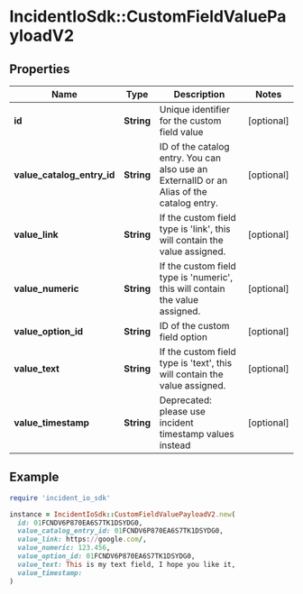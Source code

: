 # IncidentIoSdk::CustomFieldValuePayloadV2

## Properties

| Name | Type | Description | Notes |
| ---- | ---- | ----------- | ----- |
| **id** | **String** | Unique identifier for the custom field value | [optional] |
| **value_catalog_entry_id** | **String** | ID of the catalog entry. You can also use an ExternalID or an Alias of the catalog entry. | [optional] |
| **value_link** | **String** | If the custom field type is &#39;link&#39;, this will contain the value assigned. | [optional] |
| **value_numeric** | **String** | If the custom field type is &#39;numeric&#39;, this will contain the value assigned. | [optional] |
| **value_option_id** | **String** | ID of the custom field option | [optional] |
| **value_text** | **String** | If the custom field type is &#39;text&#39;, this will contain the value assigned. | [optional] |
| **value_timestamp** | **String** | Deprecated: please use incident timestamp values instead | [optional] |

## Example

```ruby
require 'incident_io_sdk'

instance = IncidentIoSdk::CustomFieldValuePayloadV2.new(
  id: 01FCNDV6P870EA6S7TK1DSYDG0,
  value_catalog_entry_id: 01FCNDV6P870EA6S7TK1DSYDG0,
  value_link: https://google.com/,
  value_numeric: 123.456,
  value_option_id: 01FCNDV6P870EA6S7TK1DSYDG0,
  value_text: This is my text field, I hope you like it,
  value_timestamp: 
)
```

